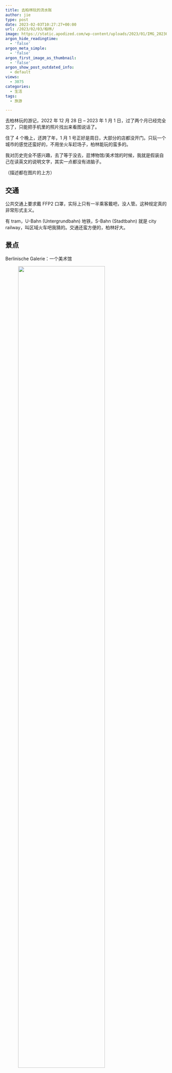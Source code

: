 ```yaml
---
title: 去柏林玩的流水账
author: jie
type: post
date: 2023-02-03T10:27:27+00:00
url: /2023/02/03/柏林/
image: https://static.apodized.com/wp-content/uploads/2023/01/IMG_20230101_173424__01-scaled-e1675419925818.jpg
argon_hide_readingtime:
  - 'false'
argon_meta_simple:
  - 'false'
argon_first_image_as_thumbnail:
  - 'false'
argon_show_post_outdated_info:
  - default
views:
  - 3075
categories:
  - 生活
tags:
  - 旅游

---
```

去柏林玩的游记，2022 年 12 月 28 日 &#8211; 2023 年 1 月 1 日，过了两个月已经完全忘了，只能把手机里的照片找出来看图说话了。

住了 4 个晚上，还跨了年，1 月 1 号正好是周日，大部分的店都没开门。只玩一个城市的感觉还蛮好的，不用坐火车赶场子，柏林能玩的蛮多的。

我对历史完全不感兴趣，去了等于没去，逛博物馆/美术馆的时候，我就是假装自己在读英文的说明文字，其实一点都没有进脑子。

（描述都在图片的上方）

## 交通

公共交通上要求戴 FFP2 口罩，实际上只有一半乘客戴吧，没人管。这种规定真的非常形式主义。

有 tram，U-Bahn (Untergrundbahn) 地铁，S-Bahn (Stadtbahn) 就是 city railway，叫区域火车吧我猜的。交通还蛮方便的，柏林好大。

## 景点

Berlinische Galerie：一个美术馆

<!-- <div class="wp-block-image">
  <figure class="aligncenter size-large is-resized">
  
  <div class='fancybox-wrapper lazyload-container-unload' data-fancybox='post-images' href='https://static.apodized.com/wp-content/uploads/2023/01/IMG_20221229_142240__01-1024x1024.jpg'>
    <img class="lazyload lazyload-style-1" src="data:image/svg+xml;base64,PCEtLUFyZ29uTG9hZGluZy0tPgo8c3ZnIHdpZHRoPSIxIiBoZWlnaHQ9IjEiIHhtbG5zPSJodHRwOi8vd3d3LnczLm9yZy8yMDAwL3N2ZyIgc3Ryb2tlPSIjZmZmZmZmMDAiPjxnPjwvZz4KPC9zdmc+"  loading="lazy" data-original="https://static.apodized.com/wp-content/uploads/2023/01/IMG_20221229_142240__01-1024x1024.jpg" src="data:image/png;base64,iVBORw0KGgoAAAANSUhEUgAAAAEAAAABCAYAAAAfFcSJAAAAAXNSR0IArs4c6QAAAARnQU1BAACxjwv8YQUAAAAJcEhZcwAADsQAAA7EAZUrDhsAAAANSURBVBhXYzh8+PB/AAffA0nNPuCLAAAAAElFTkSuQmCC" alt="" class="wp-image-395" width="393" height="393"  sizes="(max-width: 393px) 100vw, 393px" />
  </div></figure>
</div> -->

<figure class="wp-block-image">
  <img src="https://static.apodized.com/wp-content/uploads/2023/01/IMG_20221229_142240__01-1024x1024.jpg" alt="" style="width: 80%;">
</figure>

Pergamonmuseum：佩加蒙博物馆。博物馆岛上的一个博物馆，建议买博物馆岛的通票，因为博物馆岛上好多博物馆。建议对历史不感兴趣的就不要买票了。下面的图是在复原 Mshatta Facade。&nbsp;

<!-- <div class="wp-block-image">
  <figure class="aligncenter size-large is-resized">
  
  <div class='fancybox-wrapper lazyload-container-unload' data-fancybox='post-images' href='https://static.apodized.com/wp-content/uploads/2023/01/IMG_20221230_143351__01-1-1024x1024.jpg'>
    <img class="lazyload lazyload-style-1" src="data:image/svg+xml;base64,PCEtLUFyZ29uTG9hZGluZy0tPgo8c3ZnIHdpZHRoPSIxIiBoZWlnaHQ9IjEiIHhtbG5zPSJodHRwOi8vd3d3LnczLm9yZy8yMDAwL3N2ZyIgc3Ryb2tlPSIjZmZmZmZmMDAiPjxnPjwvZz4KPC9zdmc+"  loading="lazy" data-original="https://static.apodized.com/wp-content/uploads/2023/01/IMG_20221230_143351__01-1-1024x1024.jpg" src="data:image/png;base64,iVBORw0KGgoAAAANSUhEUgAAAAEAAAABCAYAAAAfFcSJAAAAAXNSR0IArs4c6QAAAARnQU1BAACxjwv8YQUAAAAJcEhZcwAADsQAAA7EAZUrDhsAAAANSURBVBhXYzh8+PB/AAffA0nNPuCLAAAAAElFTkSuQmCC" alt="" class="wp-image-415" width="395" height="395"  sizes="(max-width: 395px) 100vw, 395px" />
  </div></figure>
</div> -->

<figure class="wp-block-image">
  <img src="https://static.apodized.com/wp-content/uploads/2023/01/IMG_20221230_143351__01-1-1024x1024.jpg" alt="" style="width: 80%;">
</figure>

勃兰登堡门：图片是背面，跨年有演唱会，都给围起来了。在酒店房间看了电视直播，都是一些我不知道的歌手。

国会大厦：上面玻璃穹顶部分似乎可以上去参观。

<!-- <figure class="wp-block-gallery has-nested-images columns-default is-cropped"> <figure class="wp-block-image size-large">

<div class='fancybox-wrapper lazyload-container-unload' data-fancybox='post-images' href='https://static.apodized.com/wp-content/uploads/2023/01/IMG_20221230_113608__01-scaled.jpg'>
  <img class="lazyload lazyload-style-1" src="data:image/svg+xml;base64,PCEtLUFyZ29uTG9hZGluZy0tPgo8c3ZnIHdpZHRoPSIxIiBoZWlnaHQ9IjEiIHhtbG5zPSJodHRwOi8vd3d3LnczLm9yZy8yMDAwL3N2ZyIgc3Ryb2tlPSIjZmZmZmZmMDAiPjxnPjwvZz4KPC9zdmc+"  loading="lazy" width="2560" height="2560" data-id="407"  data-original="https://static.apodized.com/wp-content/uploads/2023/01/IMG_20221230_113608__01-scaled.jpg" src="data:image/png;base64,iVBORw0KGgoAAAANSUhEUgAAAAEAAAABCAYAAAAfFcSJAAAAAXNSR0IArs4c6QAAAARnQU1BAACxjwv8YQUAAAAJcEhZcwAADsQAAA7EAZUrDhsAAAANSURBVBhXYzh8+PB/AAffA0nNPuCLAAAAAElFTkSuQmCC" alt="" class="wp-image-407"  sizes="(max-width: 2560px) 100vw, 2560px" />
</div></figure> <figure class="wp-block-image size-large">

<div class='fancybox-wrapper lazyload-container-unload' data-fancybox='post-images' href='https://static.apodized.com/wp-content/uploads/2023/01/IMG_20221230_114336-1024x768.jpg'>
  <img class="lazyload lazyload-style-1" src="data:image/svg+xml;base64,PCEtLUFyZ29uTG9hZGluZy0tPgo8c3ZnIHdpZHRoPSIxIiBoZWlnaHQ9IjEiIHhtbG5zPSJodHRwOi8vd3d3LnczLm9yZy8yMDAwL3N2ZyIgc3Ryb2tlPSIjZmZmZmZmMDAiPjxnPjwvZz4KPC9zdmc+"  loading="lazy" width="1024" height="768" data-id="453"  data-original="https://static.apodized.com/wp-content/uploads/2023/01/IMG_20221230_114336-1024x768.jpg" src="data:image/png;base64,iVBORw0KGgoAAAANSUhEUgAAAAEAAAABCAYAAAAfFcSJAAAAAXNSR0IArs4c6QAAAARnQU1BAACxjwv8YQUAAAAJcEhZcwAADsQAAA7EAZUrDhsAAAANSURBVBhXYzh8+PB/AAffA0nNPuCLAAAAAElFTkSuQmCC" alt="" class="wp-image-453"  sizes="(max-width: 1024px) 100vw, 1024px" />
</div></figure> </figure>  -->
<figure class="wp-block-image">
  <img src="https://static.apodized.com/wp-content/uploads/2023/01/IMG_20221230_113608__01-scaled.jpg" alt="" style="width: 50%;">
</figure>
<figure class="wp-block-image">
  <img src="https://static.apodized.com/wp-content/uploads/2023/01/IMG_20221230_114336-1024x768.jpg" alt="" style="width: 50%;">
</figure>


Memorial to the Murdered Jews of Europe (欧洲被害犹太人纪念碑)：好多水泥都裂了

<!-- <div class="wp-block-image">
  <figure class="aligncenter size-large is-resized">
  
  <div class='fancybox-wrapper lazyload-container-unload' data-fancybox='post-images' href='https://static.apodized.com/wp-content/uploads/2023/01/IMG_20221230_115657__01-1024x1024.jpg'>
    <img class="lazyload lazyload-style-1" src="data:image/svg+xml;base64,PCEtLUFyZ29uTG9hZGluZy0tPgo8c3ZnIHdpZHRoPSIxIiBoZWlnaHQ9IjEiIHhtbG5zPSJodHRwOi8vd3d3LnczLm9yZy8yMDAwL3N2ZyIgc3Ryb2tlPSIjZmZmZmZmMDAiPjxnPjwvZz4KPC9zdmc+"  loading="lazy" data-original="https://static.apodized.com/wp-content/uploads/2023/01/IMG_20221230_115657__01-1024x1024.jpg" src="data:image/png;base64,iVBORw0KGgoAAAANSUhEUgAAAAEAAAABCAYAAAAfFcSJAAAAAXNSR0IArs4c6QAAAARnQU1BAACxjwv8YQUAAAAJcEhZcwAADsQAAA7EAZUrDhsAAAANSURBVBhXYzh8+PB/AAffA0nNPuCLAAAAAElFTkSuQmCC" alt="" class="wp-image-408" width="411" height="411"  sizes="(max-width: 411px) 100vw, 411px" />
  </div></figure>
</div> -->
<figure class="wp-block-image">
  <img src="https://static.apodized.com/wp-content/uploads/2023/01/IMG_20221230_115657__01-1024x1024.jpg" alt="" style="width: 60%;">
</figure>

查理检查站

<!-- <div class="wp-block-image">
  <figure class="aligncenter size-large is-resized">
  
  <div class='fancybox-wrapper lazyload-container-unload' data-fancybox='post-images' href='https://static.apodized.com/wp-content/uploads/2023/01/IMG_20230101_105526__01-1024x1024.jpg'>
    <img class="lazyload lazyload-style-1" src="data:image/svg+xml;base64,PCEtLUFyZ29uTG9hZGluZy0tPgo8c3ZnIHdpZHRoPSIxIiBoZWlnaHQ9IjEiIHhtbG5zPSJodHRwOi8vd3d3LnczLm9yZy8yMDAwL3N2ZyIgc3Ryb2tlPSIjZmZmZmZmMDAiPjxnPjwvZz4KPC9zdmc+"  loading="lazy" data-original="https://static.apodized.com/wp-content/uploads/2023/01/IMG_20230101_105526__01-1024x1024.jpg" src="data:image/png;base64,iVBORw0KGgoAAAANSUhEUgAAAAEAAAABCAYAAAAfFcSJAAAAAXNSR0IArs4c6QAAAARnQU1BAACxjwv8YQUAAAAJcEhZcwAADsQAAA7EAZUrDhsAAAANSURBVBhXYzh8+PB/AAffA0nNPuCLAAAAAElFTkSuQmCC" alt="" class="wp-image-424" width="404" height="404"  sizes="(max-width: 404px) 100vw, 404px" />
  </div></figure>
</div> -->

<figure class="wp-block-image">
  <img src="https://static.apodized.com/wp-content/uploads/2023/01/IMG_20230101_105526__01-1024x1024.jpg" alt="" style="width: 60%;">
</figure>

柏林犹太博物馆

感觉柏林的无障碍设施做得感觉一般，怎么那么多楼梯啊。

<!-- <div class="wp-block-image">
  <figure class="aligncenter size-large is-resized">
  
  <div class='fancybox-wrapper lazyload-container-unload' data-fancybox='post-images' href='https://static.apodized.com/wp-content/uploads/2023/01/IMG_20221229_105956-768x1024.jpg'>
    <img class="lazyload lazyload-style-1" src="data:image/svg+xml;base64,PCEtLUFyZ29uTG9hZGluZy0tPgo8c3ZnIHdpZHRoPSIxIiBoZWlnaHQ9IjEiIHhtbG5zPSJodHRwOi8vd3d3LnczLm9yZy8yMDAwL3N2ZyIgc3Ryb2tlPSIjZmZmZmZmMDAiPjxnPjwvZz4KPC9zdmc+"  loading="lazy" data-original="https://static.apodized.com/wp-content/uploads/2023/01/IMG_20221229_105956-768x1024.jpg" src="data:image/png;base64,iVBORw0KGgoAAAANSUhEUgAAAAEAAAABCAYAAAAfFcSJAAAAAXNSR0IArs4c6QAAAARnQU1BAACxjwv8YQUAAAAJcEhZcwAADsQAAA7EAZUrDhsAAAANSURBVBhXYzh8+PB/AAffA0nNPuCLAAAAAElFTkSuQmCC" alt="" class="wp-image-462" width="303" height="404"  sizes="(max-width: 303px) 100vw, 303px" />
  </div></figure>
</div> -->

<figure class="wp-block-image">
  <img src="https://static.apodized.com/wp-content/uploads/2023/01/IMG_20221229_105956-768x1024.jpg" alt="" style="width: 60%;">
</figure>

以上所有景点，我想说，我真的看不懂，文盲是这样的。

## 吃的

好多韩国菜和越南菜，没有免费的水龙头水给你喝，得花 3 欧买那种 300 ml 的可乐，感觉很亏。菜量感觉都蛮大的

左边：焗饭，我的评价是一般

右边：第一个晚上吃的越南米粉，好大的盆

<!-- <figure class="wp-block-gallery has-nested-images columns-default is-cropped"> <figure class="wp-block-image size-large"> -->

<!-- <div class='fancybox-wrapper lazyload-container-unload' data-fancybox='post-images' href='https://static.apodized.com/wp-content/uploads/2023/01/IMG_20221229_125923__01-scaled.jpg'>
  <img class="lazyload lazyload-style-1" src="data:image/svg+xml;base64,PCEtLUFyZ29uTG9hZGluZy0tPgo8c3ZnIHdpZHRoPSIxIiBoZWlnaHQ9IjEiIHhtbG5zPSJodHRwOi8vd3d3LnczLm9yZy8yMDAwL3N2ZyIgc3Ryb2tlPSIjZmZmZmZmMDAiPjxnPjwvZz4KPC9zdmc+"  loading="lazy" width="2560" height="2560" data-id="396"  data-original="https://static.apodized.com/wp-content/uploads/2023/01/IMG_20221229_125923__01-scaled.jpg" src="data:image/png;base64,iVBORw0KGgoAAAANSUhEUgAAAAEAAAABCAYAAAAfFcSJAAAAAXNSR0IArs4c6QAAAARnQU1BAACxjwv8YQUAAAAJcEhZcwAADsQAAA7EAZUrDhsAAAANSURBVBhXYzh8+PB/AAffA0nNPuCLAAAAAElFTkSuQmCC" alt="" class="wp-image-396"  sizes="(max-width: 2560px) 100vw, 2560px" />
</div></figure> <figure class="wp-block-image size-large">

<div class='fancybox-wrapper lazyload-container-unload' data-fancybox='post-images' href='https://static.apodized.com/wp-content/uploads/2023/01/IMG_20221228_210716__01.jpg'>
  <img class="lazyload lazyload-style-1" src="data:image/svg+xml;base64,PCEtLUFyZ29uTG9hZGluZy0tPgo8c3ZnIHdpZHRoPSIxIiBoZWlnaHQ9IjEiIHhtbG5zPSJodHRwOi8vd3d3LnczLm9yZy8yMDAwL3N2ZyIgc3Ryb2tlPSIjZmZmZmZmMDAiPjxnPjwvZz4KPC9zdmc+"  loading="lazy" width="2343" height="2343" data-id="391"  data-original="https://static.apodized.com/wp-content/uploads/2023/01/IMG_20221228_210716__01.jpg" src="data:image/png;base64,iVBORw0KGgoAAAANSUhEUgAAAAEAAAABCAYAAAAfFcSJAAAAAXNSR0IArs4c6QAAAARnQU1BAACxjwv8YQUAAAAJcEhZcwAADsQAAA7EAZUrDhsAAAANSURBVBhXYzh8+PB/AAffA0nNPuCLAAAAAElFTkSuQmCC" alt="" class="wp-image-391"  sizes="(max-width: 2343px) 100vw, 2343px" />
</div></figure> </figure>  -->

<figure class="wp-block-image">
  <img src="https://static.apodized.com/wp-content/uploads/2023/01/IMG_20221229_125923__01-scaled.jpg" alt="" style="width: 60%;">
</figure>
<figure class="wp-block-image">
  <img src="https://static.apodized.com/wp-content/uploads/2023/01/IMG_20221228_210716__01.jpg" alt="" style="width: 60%;">
</figure>

经典街头小吃，currywurst，跟淀粉肠差不多好吃的水平


<!-- <div class="wp-block-image">
  <figure class="aligncenter size-large is-resized">
  
  <div class='fancybox-wrapper lazyload-container-unload' data-fancybox='post-images' href='https://static.apodized.com/wp-content/uploads/2023/01/IMG_20221230_173656__01-1024x1024.jpg'>
    <img class="lazyload lazyload-style-1" src="data:image/svg+xml;base64,PCEtLUFyZ29uTG9hZGluZy0tPgo8c3ZnIHdpZHRoPSIxIiBoZWlnaHQ9IjEiIHhtbG5zPSJodHRwOi8vd3d3LnczLm9yZy8yMDAwL3N2ZyIgc3Ryb2tlPSIjZmZmZmZmMDAiPjxnPjwvZz4KPC9zdmc+"  loading="lazy" data-original="https://static.apodized.com/wp-content/uploads/2023/01/IMG_20221230_173656__01-1024x1024.jpg" src="data:image/png;base64,iVBORw0KGgoAAAANSUhEUgAAAAEAAAABCAYAAAAfFcSJAAAAAXNSR0IArs4c6QAAAARnQU1BAACxjwv8YQUAAAAJcEhZcwAADsQAAA7EAZUrDhsAAAANSURBVBhXYzh8+PB/AAffA0nNPuCLAAAAAElFTkSuQmCC" alt="" class="wp-image-425" width="409" height="409"  sizes="(max-width: 409px) 100vw, 409px" />
  </div></figure>
</div> --> 

<figure class="wp-block-image">
  <img src="https://static.apodized.com/wp-content/uploads/2023/01/IMG_20221230_173656__01-1024x1024.jpg" alt="" style="width: 60%;">
</figure>

左边：韩国菜，中国人开的，感觉真不错，量好多，有东百菜的感觉，泡菜土豆好吃

右边：另外一家韩国菜，没有第一家好吃
<!-- 
<figure class="wp-block-gallery has-nested-images columns-default is-cropped"> <figure class="wp-block-image size-large">

<div class='fancybox-wrapper lazyload-container-unload' data-fancybox='post-images' href='https://static.apodized.com/wp-content/uploads/2023/01/IMG_20221231_135246__01-1-scaled.jpg'>
  <img class="lazyload lazyload-style-1" src="data:image/svg+xml;base64,PCEtLUFyZ29uTG9hZGluZy0tPgo8c3ZnIHdpZHRoPSIxIiBoZWlnaHQ9IjEiIHhtbG5zPSJodHRwOi8vd3d3LnczLm9yZy8yMDAwL3N2ZyIgc3Ryb2tlPSIjZmZmZmZmMDAiPjxnPjwvZz4KPC9zdmc+"  loading="lazy" width="2560" height="1919" data-id="441"  data-original="https://static.apodized.com/wp-content/uploads/2023/01/IMG_20221231_135246__01-1-scaled.jpg" src="data:image/png;base64,iVBORw0KGgoAAAANSUhEUgAAAAEAAAABCAYAAAAfFcSJAAAAAXNSR0IArs4c6QAAAARnQU1BAACxjwv8YQUAAAAJcEhZcwAADsQAAA7EAZUrDhsAAAANSURBVBhXYzh8+PB/AAffA0nNPuCLAAAAAElFTkSuQmCC" alt="" class="wp-image-441"  sizes="(max-width: 2560px) 100vw, 2560px" />
</div></figure> <figure class="wp-block-image size-large">

<div class='fancybox-wrapper lazyload-container-unload' data-fancybox='post-images' href='https://static.apodized.com/wp-content/uploads/2023/01/IMG_20230101_131957__01-scaled.jpg'>
  <img class="lazyload lazyload-style-1" src="data:image/svg+xml;base64,PCEtLUFyZ29uTG9hZGluZy0tPgo8c3ZnIHdpZHRoPSIxIiBoZWlnaHQ9IjEiIHhtbG5zPSJodHRwOi8vd3d3LnczLm9yZy8yMDAwL3N2ZyIgc3Ryb2tlPSIjZmZmZmZmMDAiPjxnPjwvZz4KPC9zdmc+"  loading="lazy" width="2560" height="2560" data-id="430"  data-original="https://static.apodized.com/wp-content/uploads/2023/01/IMG_20230101_131957__01-scaled.jpg" src="data:image/png;base64,iVBORw0KGgoAAAANSUhEUgAAAAEAAAABCAYAAAAfFcSJAAAAAXNSR0IArs4c6QAAAARnQU1BAACxjwv8YQUAAAAJcEhZcwAADsQAAA7EAZUrDhsAAAANSURBVBhXYzh8+PB/AAffA0nNPuCLAAAAAElFTkSuQmCC" alt="" class="wp-image-430"  sizes="(max-width: 2560px) 100vw, 2560px" />
</div></figure> </figure>  -->

<figure class="wp-block-image">
  <img src="https://static.apodized.com/wp-content/uploads/2023/01/IMG_20221231_135246__01-1-scaled.jpg" alt="" style="width: 60%;">
</figure>
<figure class="wp-block-image">
  <img src="https://static.apodized.com/wp-content/uploads/2023/01/IMG_20230101_131957__01-scaled.jpg" alt="" style="width: 60%;">
</figure>

经典德国菜，不是 tourist trap，味道还行，量好多，我比较喜欢上面的韩国菜。肘子里面的肉好干 。

<!-- <div class="wp-block-image">
  <figure class="aligncenter size-large is-resized">
  
  <div class='fancybox-wrapper lazyload-container-unload' data-fancybox='post-images' href='https://static.apodized.com/wp-content/uploads/2023/01/IMG_20221230_183007-768x1024.jpg'>
    <img class="lazyload lazyload-style-1" src="data:image/svg+xml;base64,PCEtLUFyZ29uTG9hZGluZy0tPgo8c3ZnIHdpZHRoPSIxIiBoZWlnaHQ9IjEiIHhtbG5zPSJodHRwOi8vd3d3LnczLm9yZy8yMDAwL3N2ZyIgc3Ryb2tlPSIjZmZmZmZmMDAiPjxnPjwvZz4KPC9zdmc+"  loading="lazy" data-original="https://static.apodized.com/wp-content/uploads/2023/01/IMG_20221230_183007-768x1024.jpg" src="data:image/png;base64,iVBORw0KGgoAAAANSUhEUgAAAAEAAAABCAYAAAAfFcSJAAAAAXNSR0IArs4c6QAAAARnQU1BAACxjwv8YQUAAAAJcEhZcwAADsQAAA7EAZUrDhsAAAANSURBVBhXYzh8+PB/AAffA0nNPuCLAAAAAElFTkSuQmCC" alt="" class="wp-image-454" width="361" height="482"  sizes="(max-width: 361px) 100vw, 361px" />
  </div></figure>
</div> -->

<figure class="wp-block-image">
  <img src="https://static.apodized.com/wp-content/uploads/2023/01/IMG_20221230_183007-768x1024.jpg" alt="" style="width: 60%;">
</figure>

Ming Dynastie，经典小红书推荐餐厅，图片是麻辣香锅，色还行、香没有、味道还行。吃川菜，水要收费，真的很难受。

<!-- <div class="wp-block-image">
  <figure class="aligncenter size-large is-resized">
  
  <div class='fancybox-wrapper lazyload-container-unload' data-fancybox='post-images' href='https://static.apodized.com/wp-content/uploads/2023/01/IMG_20221229_174517__01-edited.jpg'>
    <img class="lazyload lazyload-style-1" src="data:image/svg+xml;base64,PCEtLUFyZ29uTG9hZGluZy0tPgo8c3ZnIHdpZHRoPSIxIiBoZWlnaHQ9IjEiIHhtbG5zPSJodHRwOi8vd3d3LnczLm9yZy8yMDAwL3N2ZyIgc3Ryb2tlPSIjZmZmZmZmMDAiPjxnPjwvZz4KPC9zdmc+"  loading="lazy" data-original="https://static.apodized.com/wp-content/uploads/2023/01/IMG_20221229_174517__01-edited.jpg" src="data:image/png;base64,iVBORw0KGgoAAAANSUhEUgAAAAEAAAABCAYAAAAfFcSJAAAAAXNSR0IArs4c6QAAAARnQU1BAACxjwv8YQUAAAAJcEhZcwAADsQAAA7EAZUrDhsAAAANSURBVBhXYzh8+PB/AAffA0nNPuCLAAAAAElFTkSuQmCC" alt="" class="wp-image-508" width="365" height="365"  sizes="(max-width: 365px) 100vw, 365px" />
  </div></figure>
</div> -->

<figure class="wp-block-image">
  <img src="https://static.apodized.com/wp-content/uploads/2023/01/IMG_20221229_174517__01-edited.jpg" alt="" style="width: 60%;">
</figure>

经典只收现金的圣诞集市

<!-- <figure class="wp-block-gallery has-nested-images columns-default is-cropped"> <figure class="wp-block-image size-large">

<div class='fancybox-wrapper lazyload-container-unload' data-fancybox='post-images' href='https://static.apodized.com/wp-content/uploads/2023/02/IMG_20221230_132410__01-edited-scaled.jpg'>
  <img class="lazyload lazyload-style-1" src="data:image/svg+xml;base64,PCEtLUFyZ29uTG9hZGluZy0tPgo8c3ZnIHdpZHRoPSIxIiBoZWlnaHQ9IjEiIHhtbG5zPSJodHRwOi8vd3d3LnczLm9yZy8yMDAwL3N2ZyIgc3Ryb2tlPSIjZmZmZmZmMDAiPjxnPjwvZz4KPC9zdmc+"  loading="lazy" width="2560" height="1921" data-id="515"  data-original="https://static.apodized.com/wp-content/uploads/2023/02/IMG_20221230_132410__01-edited-scaled.jpg" src="data:image/png;base64,iVBORw0KGgoAAAANSUhEUgAAAAEAAAABCAYAAAAfFcSJAAAAAXNSR0IArs4c6QAAAARnQU1BAACxjwv8YQUAAAAJcEhZcwAADsQAAA7EAZUrDhsAAAANSURBVBhXYzh8+PB/AAffA0nNPuCLAAAAAElFTkSuQmCC" alt="" class="wp-image-515"  sizes="(max-width: 2560px) 100vw, 2560px" />
</div></figure> <figure class="wp-block-image size-large">

<div class='fancybox-wrapper lazyload-container-unload' data-fancybox='post-images' href='https://static.apodized.com/wp-content/uploads/2023/02/IMG_20230101_163614-edited-scaled.jpg'>
  <img class="lazyload lazyload-style-1" src="data:image/svg+xml;base64,PCEtLUFyZ29uTG9hZGluZy0tPgo8c3ZnIHdpZHRoPSIxIiBoZWlnaHQ9IjEiIHhtbG5zPSJodHRwOi8vd3d3LnczLm9yZy8yMDAwL3N2ZyIgc3Ryb2tlPSIjZmZmZmZmMDAiPjxnPjwvZz4KPC9zdmc+"  loading="lazy" width="2560" height="2560" data-id="516"  data-original="https://static.apodized.com/wp-content/uploads/2023/02/IMG_20230101_163614-edited-scaled.jpg" src="data:image/png;base64,iVBORw0KGgoAAAANSUhEUgAAAAEAAAABCAYAAAAfFcSJAAAAAXNSR0IArs4c6QAAAARnQU1BAACxjwv8YQUAAAAJcEhZcwAADsQAAA7EAZUrDhsAAAANSURBVBhXYzh8+PB/AAffA0nNPuCLAAAAAElFTkSuQmCC" alt="" class="wp-image-516"  sizes="(max-width: 2560px) 100vw, 2560px" />
</div></figure> </figure>  -->

<figure class="wp-block-image">
  <img src="https://static.apodized.com/wp-content/uploads/2023/02/IMG_20221230_132410__01-edited-scaled.jpg" alt="" style="width: 60%;">
</figure>
<figure class="wp-block-image">
  <img src="https://static.apodized.com/wp-content/uploads/2023/02/IMG_20230101_163614-edited-scaled.jpg" alt="" style="width: 60%;">
</figure>

## 逛街

我感觉柏林的物质精神生活都是蛮丰富的。

KaDeWe：一个购物中心，乡下人进城了

<!-- <figure class="wp-block-gallery has-nested-images columns-default is-cropped"> <figure class="wp-block-image size-large">

<div class='fancybox-wrapper lazyload-container-unload' data-fancybox='post-images' href='https://static.apodized.com/wp-content/uploads/2023/01/IMG_20221231_110054-scaled.jpg'>
  <img class="lazyload lazyload-style-1" src="data:image/svg+xml;base64,PCEtLUFyZ29uTG9hZGluZy0tPgo8c3ZnIHdpZHRoPSIxIiBoZWlnaHQ9IjEiIHhtbG5zPSJodHRwOi8vd3d3LnczLm9yZy8yMDAwL3N2ZyIgc3Ryb2tlPSIjZmZmZmZmMDAiPjxnPjwvZz4KPC9zdmc+"  loading="lazy" width="1920" height="2560" data-id="457"  data-original="https://static.apodized.com/wp-content/uploads/2023/01/IMG_20221231_110054-scaled.jpg" src="data:image/png;base64,iVBORw0KGgoAAAANSUhEUgAAAAEAAAABCAYAAAAfFcSJAAAAAXNSR0IArs4c6QAAAARnQU1BAACxjwv8YQUAAAAJcEhZcwAADsQAAA7EAZUrDhsAAAANSURBVBhXYzh8+PB/AAffA0nNPuCLAAAAAElFTkSuQmCC" alt="" class="wp-image-457"  sizes="(max-width: 1920px) 100vw, 1920px" />
</div></figure> <figure class="wp-block-image size-large">

<div class='fancybox-wrapper lazyload-container-unload' data-fancybox='post-images' href='https://static.apodized.com/wp-content/uploads/2023/01/IMG_20221231_123211-scaled.jpg'>
  <img class="lazyload lazyload-style-1" src="data:image/svg+xml;base64,PCEtLUFyZ29uTG9hZGluZy0tPgo8c3ZnIHdpZHRoPSIxIiBoZWlnaHQ9IjEiIHhtbG5zPSJodHRwOi8vd3d3LnczLm9yZy8yMDAwL3N2ZyIgc3Ryb2tlPSIjZmZmZmZmMDAiPjxnPjwvZz4KPC9zdmc+"  loading="lazy" width="1920" height="2560" data-id="463"  data-original="https://static.apodized.com/wp-content/uploads/2023/01/IMG_20221231_123211-scaled.jpg" src="data:image/png;base64,iVBORw0KGgoAAAANSUhEUgAAAAEAAAABCAYAAAAfFcSJAAAAAXNSR0IArs4c6QAAAARnQU1BAACxjwv8YQUAAAAJcEhZcwAADsQAAA7EAZUrDhsAAAANSURBVBhXYzh8+PB/AAffA0nNPuCLAAAAAElFTkSuQmCC" alt="" class="wp-image-463"  sizes="(max-width: 1920px) 100vw, 1920px" />
</div></figure> </figure>  -->

<figure class="wp-block-image">
  <img src="https://static.apodized.com/wp-content/uploads/2023/01/IMG_20221231_110054-scaled.jpg" alt="" style="width: 60%;">
</figure>
<figure class="wp-block-image">
  <img src="https://static.apodized.com/wp-content/uploads/2023/01/IMG_20221231_123211-scaled.jpg" alt="" style="width: 60%;">
</figure>

Dussmann das KulturKaufhaus：市中心好大的一个书店，怎么这种日本漫画都有德文翻译啊

<!-- <figure class="wp-block-gallery has-nested-images columns-default is-cropped"> <figure class="wp-block-image size-large">

<div class='fancybox-wrapper lazyload-container-unload' data-fancybox='post-images' href='https://static.apodized.com/wp-content/uploads/2023/01/IMG_20221230_123554-scaled.jpg'>
  <img class="lazyload lazyload-style-1" src="data:image/svg+xml;base64,PCEtLUFyZ29uTG9hZGluZy0tPgo8c3ZnIHdpZHRoPSIxIiBoZWlnaHQ9IjEiIHhtbG5zPSJodHRwOi8vd3d3LnczLm9yZy8yMDAwL3N2ZyIgc3Ryb2tlPSIjZmZmZmZmMDAiPjxnPjwvZz4KPC9zdmc+"  loading="lazy" width="1920" height="2560" data-id="451"  data-original="https://static.apodized.com/wp-content/uploads/2023/01/IMG_20221230_123554-scaled.jpg" src="data:image/png;base64,iVBORw0KGgoAAAANSUhEUgAAAAEAAAABCAYAAAAfFcSJAAAAAXNSR0IArs4c6QAAAARnQU1BAACxjwv8YQUAAAAJcEhZcwAADsQAAA7EAZUrDhsAAAANSURBVBhXYzh8+PB/AAffA0nNPuCLAAAAAElFTkSuQmCC" alt="" class="wp-image-451"  sizes="(max-width: 1920px) 100vw, 1920px" />
</div></figure> <figure class="wp-block-image size-large">

<div class='fancybox-wrapper lazyload-container-unload' data-fancybox='post-images' href='https://static.apodized.com/wp-content/uploads/2023/01/IMG_20221230_124915__01-1-scaled.jpg'>
  <img class="lazyload lazyload-style-1" src="data:image/svg+xml;base64,PCEtLUFyZ29uTG9hZGluZy0tPgo8c3ZnIHdpZHRoPSIxIiBoZWlnaHQ9IjEiIHhtbG5zPSJodHRwOi8vd3d3LnczLm9yZy8yMDAwL3N2ZyIgc3Ryb2tlPSIjZmZmZmZmMDAiPjxnPjwvZz4KPC9zdmc+"  loading="lazy" width="2560" height="2560" data-id="416"  data-original="https://static.apodized.com/wp-content/uploads/2023/01/IMG_20221230_124915__01-1-scaled.jpg" src="data:image/png;base64,iVBORw0KGgoAAAANSUhEUgAAAAEAAAABCAYAAAAfFcSJAAAAAXNSR0IArs4c6QAAAARnQU1BAACxjwv8YQUAAAAJcEhZcwAADsQAAA7EAZUrDhsAAAANSURBVBhXYzh8+PB/AAffA0nNPuCLAAAAAElFTkSuQmCC" alt="" class="wp-image-416"  sizes="(max-width: 2560px) 100vw, 2560px" />
</div></figure> </figure>  -->

<figure class="wp-block-image">
  <img src="https://static.apodized.com/wp-content/uploads/2023/01/IMG_20221230_123554-scaled.jpg" alt="" style="width: 60%;">
</figure>
<figure class="wp-block-image">
  <img src="https://static.apodized.com/wp-content/uploads/2023/01/IMG_20221230_124915__01-1-scaled.jpg" alt="" style="width: 60%;">
</figure>

## 跨年

说是今年没有官方放的烟火 💥，都是市民自己买的放 🤔，太混乱了 😱。人最多的地方，烟火就在你旁边几米的地方放 🔥。烟火就平平无奇超市里的那种 🤨。跨年那天柏林的推特热门 #police 🚔，就是警察的官方账号发布他们收到的报警 😒，类似于烟火掉到家里阳台上 💔，警察收到 fire cracker 的攻击 💥。

<s>怎么写起来那么累啊，想用 chatgpt 帮我润色一下，结果还是狗屁不通的话，还是得加 emoji</s>

超市里卖的烟火，我们 12 月 31 号想再去买就都卖光了。
<!-- 
<figure class="wp-block-gallery has-nested-images columns-default is-cropped"> <figure class="wp-block-image size-large">

<div class='fancybox-wrapper lazyload-container-unload' data-fancybox='post-images' href='https://static.apodized.com/wp-content/uploads/2023/01/IMG_20221229_095306__01-scaled.jpg'>
  <img class="lazyload lazyload-style-1" src="data:image/svg+xml;base64,PCEtLUFyZ29uTG9hZGluZy0tPgo8c3ZnIHdpZHRoPSIxIiBoZWlnaHQ9IjEiIHhtbG5zPSJodHRwOi8vd3d3LnczLm9yZy8yMDAwL3N2ZyIgc3Ryb2tlPSIjZmZmZmZmMDAiPjxnPjwvZz4KPC9zdmc+"  loading="lazy" width="2560" height="2560" data-id="392"  data-original="https://static.apodized.com/wp-content/uploads/2023/01/IMG_20221229_095306__01-scaled.jpg" src="data:image/png;base64,iVBORw0KGgoAAAANSUhEUgAAAAEAAAABCAYAAAAfFcSJAAAAAXNSR0IArs4c6QAAAARnQU1BAACxjwv8YQUAAAAJcEhZcwAADsQAAA7EAZUrDhsAAAANSURBVBhXYzh8+PB/AAffA0nNPuCLAAAAAElFTkSuQmCC" alt="" class="wp-image-392"  sizes="(max-width: 2560px) 100vw, 2560px" />
</div></figure> <figure class="wp-block-image size-large">

<div class='fancybox-wrapper lazyload-container-unload' data-fancybox='post-images' href='https://static.apodized.com/wp-content/uploads/2023/01/IMG_20221231_234821__01-scaled.jpg'>
  <img class="lazyload lazyload-style-1" src="data:image/svg+xml;base64,PCEtLUFyZ29uTG9hZGluZy0tPgo8c3ZnIHdpZHRoPSIxIiBoZWlnaHQ9IjEiIHhtbG5zPSJodHRwOi8vd3d3LnczLm9yZy8yMDAwL3N2ZyIgc3Ryb2tlPSIjZmZmZmZmMDAiPjxnPjwvZz4KPC9zdmc+"  loading="lazy" width="2560" height="2560" data-id="426"  data-original="https://static.apodized.com/wp-content/uploads/2023/01/IMG_20221231_234821__01-scaled.jpg" src="data:image/png;base64,iVBORw0KGgoAAAANSUhEUgAAAAEAAAABCAYAAAAfFcSJAAAAAXNSR0IArs4c6QAAAARnQU1BAACxjwv8YQUAAAAJcEhZcwAADsQAAA7EAZUrDhsAAAANSURBVBhXYzh8+PB/AAffA0nNPuCLAAAAAElFTkSuQmCC" alt="" class="wp-image-426"  sizes="(max-width: 2560px) 100vw, 2560px" />
</div></figure> <figure class="wp-block-image size-large">

<div class='fancybox-wrapper lazyload-container-unload' data-fancybox='post-images' href='https://static.apodized.com/wp-content/uploads/2023/01/IMG_20230101_002330__01-1-scaled.jpg'>
  <img class="lazyload lazyload-style-1" src="data:image/svg+xml;base64,PCEtLUFyZ29uTG9hZGluZy0tPgo8c3ZnIHdpZHRoPSIxIiBoZWlnaHQ9IjEiIHhtbG5zPSJodHRwOi8vd3d3LnczLm9yZy8yMDAwL3N2ZyIgc3Ryb2tlPSIjZmZmZmZmMDAiPjxnPjwvZz4KPC9zdmc+"  loading="lazy" width="2560" height="2560" data-id="432"  data-original="https://static.apodized.com/wp-content/uploads/2023/01/IMG_20230101_002330__01-1-scaled.jpg" src="data:image/png;base64,iVBORw0KGgoAAAANSUhEUgAAAAEAAAABCAYAAAAfFcSJAAAAAXNSR0IArs4c6QAAAARnQU1BAACxjwv8YQUAAAAJcEhZcwAADsQAAA7EAZUrDhsAAAANSURBVBhXYzh8+PB/AAffA0nNPuCLAAAAAElFTkSuQmCC" alt="" class="wp-image-432"  sizes="(max-width: 2560px) 100vw, 2560px" />
</div></figure> </figure>  -->

<figure class="wp-block-image">
  <img src="https://static.apodized.com/wp-content/uploads/2023/01/IMG_20221229_095306__01-scaled.jpg" alt="" style="width: 60%;">
</figure>
<figure class="wp-block-image">
  <img src="https://static.apodized.com/wp-content/uploads/2023/01/IMG_20221231_234821__01-scaled.jpg" alt="" style="width: 60%;">
</figure>
<figure class="wp-block-image">
  <img src="https://static.apodized.com/wp-content/uploads/2023/01/IMG_20230101_002330__01-1-scaled.jpg" alt="" style="width: 60%;">
</figure>

## 其他

Warschauer Straße 附近，很久没见到这么脏乱差的地方了
<!-- 
<figure class="wp-block-gallery has-nested-images columns-default is-cropped"> <figure class="wp-block-image size-large">

<div class='fancybox-wrapper lazyload-container-unload' data-fancybox='post-images' href='https://static.apodized.com/wp-content/uploads/2023/01/IMG_20221229_193127__01-1-scaled.jpg'>
  <img class="lazyload lazyload-style-1" src="data:image/svg+xml;base64,PCEtLUFyZ29uTG9hZGluZy0tPgo8c3ZnIHdpZHRoPSIxIiBoZWlnaHQ9IjEiIHhtbG5zPSJodHRwOi8vd3d3LnczLm9yZy8yMDAwL3N2ZyIgc3Ryb2tlPSIjZmZmZmZmMDAiPjxnPjwvZz4KPC9zdmc+"  loading="lazy" width="2560" height="2560" data-id="412"  data-original="https://static.apodized.com/wp-content/uploads/2023/01/IMG_20221229_193127__01-1-scaled.jpg" src="data:image/png;base64,iVBORw0KGgoAAAANSUhEUgAAAAEAAAABCAYAAAAfFcSJAAAAAXNSR0IArs4c6QAAAARnQU1BAACxjwv8YQUAAAAJcEhZcwAADsQAAA7EAZUrDhsAAAANSURBVBhXYzh8+PB/AAffA0nNPuCLAAAAAElFTkSuQmCC" alt="" class="wp-image-412"  sizes="(max-width: 2560px) 100vw, 2560px" />
</div></figure> <figure class="wp-block-image size-large">

<div class='fancybox-wrapper lazyload-container-unload' data-fancybox='post-images' href='https://static.apodized.com/wp-content/uploads/2023/01/IMG_20221229_192939__01-1-scaled.jpg'>
  <img class="lazyload lazyload-style-1" src="data:image/svg+xml;base64,PCEtLUFyZ29uTG9hZGluZy0tPgo8c3ZnIHdpZHRoPSIxIiBoZWlnaHQ9IjEiIHhtbG5zPSJodHRwOi8vd3d3LnczLm9yZy8yMDAwL3N2ZyIgc3Ryb2tlPSIjZmZmZmZmMDAiPjxnPjwvZz4KPC9zdmc+"  loading="lazy" width="2560" height="2560" data-id="411"  data-original="https://static.apodized.com/wp-content/uploads/2023/01/IMG_20221229_192939__01-1-scaled.jpg" src="data:image/png;base64,iVBORw0KGgoAAAANSUhEUgAAAAEAAAABCAYAAAAfFcSJAAAAAXNSR0IArs4c6QAAAARnQU1BAACxjwv8YQUAAAAJcEhZcwAADsQAAA7EAZUrDhsAAAANSURBVBhXYzh8+PB/AAffA0nNPuCLAAAAAElFTkSuQmCC" alt="" class="wp-image-411"  sizes="(max-width: 2560px) 100vw, 2560px" />
</div></figure> </figure>  -->

<figure class="wp-block-image">
  <img src="https://static.apodized.com/wp-content/uploads/2023/01/IMG_20221229_193127__01-1-scaled.jpg" alt="" style="width: 60%;">
</figure>
<figure class="wp-block-image">
  <img src="https://static.apodized.com/wp-content/uploads/2023/01/IMG_20221229_192939__01-1-scaled.jpg" alt="" style="width: 60%;">
</figure>

城市里有个动物园，蛮老的了，但是有大熊猫，没去。去了旁边的水族馆，也很旧，但也还蛮好玩的。

<!-- <div class="wp-block-image">
  <figure class="aligncenter size-large is-resized">
  
  <div class='fancybox-wrapper lazyload-container-unload' data-fancybox='post-images' href='https://static.apodized.com/wp-content/uploads/2023/01/IMG_20230101_153234__01-1024x1024.jpg'>
    <img class="lazyload lazyload-style-1" src="data:image/svg+xml;base64,PCEtLUFyZ29uTG9hZGluZy0tPgo8c3ZnIHdpZHRoPSIxIiBoZWlnaHQ9IjEiIHhtbG5zPSJodHRwOi8vd3d3LnczLm9yZy8yMDAwL3N2ZyIgc3Ryb2tlPSIjZmZmZmZmMDAiPjxnPjwvZz4KPC9zdmc+"  loading="lazy" data-original="https://static.apodized.com/wp-content/uploads/2023/01/IMG_20230101_153234__01-1024x1024.jpg" src="data:image/png;base64,iVBORw0KGgoAAAANSUhEUgAAAAEAAAABCAYAAAAfFcSJAAAAAXNSR0IArs4c6QAAAARnQU1BAACxjwv8YQUAAAAJcEhZcwAADsQAAA7EAZUrDhsAAAANSURBVBhXYzh8+PB/AAffA0nNPuCLAAAAAElFTkSuQmCC" alt="" class="wp-image-431" width="338" height="338"  sizes="(max-width: 338px) 100vw, 338px" />
  </div></figure>
</div> -->

<figure class="wp-block-image">
  <img src="https://static.apodized.com/wp-content/uploads/2023/01/IMG_20230101_153234__01-1024x1024.jpg" alt="" style="width: 60%;">
</figure>

地铁站里怎么能那么破啊

<!-- <figure class="wp-block-gallery has-nested-images columns-default is-cropped"> <figure class="wp-block-image size-large">

<div class='fancybox-wrapper lazyload-container-unload' data-fancybox='post-images' href='https://static.apodized.com/wp-content/uploads/2023/01/IMG_20221229_163746-scaled.jpg'>
  <img class="lazyload lazyload-style-1" src="data:image/svg+xml;base64,PCEtLUFyZ29uTG9hZGluZy0tPgo8c3ZnIHdpZHRoPSIxIiBoZWlnaHQ9IjEiIHhtbG5zPSJodHRwOi8vd3d3LnczLm9yZy8yMDAwL3N2ZyIgc3Ryb2tlPSIjZmZmZmZmMDAiPjxnPjwvZz4KPC9zdmc+"  loading="lazy" width="1920" height="2560" data-id="461"  data-original="https://static.apodized.com/wp-content/uploads/2023/01/IMG_20221229_163746-scaled.jpg" src="data:image/png;base64,iVBORw0KGgoAAAANSUhEUgAAAAEAAAABCAYAAAAfFcSJAAAAAXNSR0IArs4c6QAAAARnQU1BAACxjwv8YQUAAAAJcEhZcwAADsQAAA7EAZUrDhsAAAANSURBVBhXYzh8+PB/AAffA0nNPuCLAAAAAElFTkSuQmCC" alt="" class="wp-image-461"  sizes="(max-width: 1920px) 100vw, 1920px" />
</div></figure> <figure class="wp-block-image size-large">

<div class='fancybox-wrapper lazyload-container-unload' data-fancybox='post-images' href='https://static.apodized.com/wp-content/uploads/2023/01/IMG_20221230_153904-1-scaled.jpg'>
  <img class="lazyload lazyload-style-1" src="data:image/svg+xml;base64,PCEtLUFyZ29uTG9hZGluZy0tPgo8c3ZnIHdpZHRoPSIxIiBoZWlnaHQ9IjEiIHhtbG5zPSJodHRwOi8vd3d3LnczLm9yZy8yMDAwL3N2ZyIgc3Ryb2tlPSIjZmZmZmZmMDAiPjxnPjwvZz4KPC9zdmc+"  loading="lazy" width="1920" height="2560" data-id="467"  data-original="https://static.apodized.com/wp-content/uploads/2023/01/IMG_20221230_153904-1-scaled.jpg" src="data:image/png;base64,iVBORw0KGgoAAAANSUhEUgAAAAEAAAABCAYAAAAfFcSJAAAAAXNSR0IArs4c6QAAAARnQU1BAACxjwv8YQUAAAAJcEhZcwAADsQAAA7EAZUrDhsAAAANSURBVBhXYzh8+PB/AAffA0nNPuCLAAAAAElFTkSuQmCC" alt="" class="wp-image-467"  sizes="(max-width: 1920px) 100vw, 1920px" />
</div></figure> </figure>  -->

<figure class="wp-block-image">
  <img src="https://static.apodized.com/wp-content/uploads/2023/01/IMG_20221229_163746-scaled.jpg" alt="" style="width: 60%;">
</figure>
<figure class="wp-block-image">
  <img src="https://static.apodized.com/wp-content/uploads/2023/01/IMG_20221230_153904-1-scaled.jpg" alt="" style="width: 60%;">
</figure>

东边画廊

<!-- <figure class="wp-block-gallery has-nested-images columns-default is-cropped"> <figure class="wp-block-image size-large">

<div class='fancybox-wrapper lazyload-container-unload' data-fancybox='post-images' href='https://static.apodized.com/wp-content/uploads/2023/01/IMG_20230101_113442-scaled.jpg'>
  <img class="lazyload lazyload-style-1" src="data:image/svg+xml;base64,PCEtLUFyZ29uTG9hZGluZy0tPgo8c3ZnIHdpZHRoPSIxIiBoZWlnaHQ9IjEiIHhtbG5zPSJodHRwOi8vd3d3LnczLm9yZy8yMDAwL3N2ZyIgc3Ryb2tlPSIjZmZmZmZmMDAiPjxnPjwvZz4KPC9zdmc+"  loading="lazy" width="1920" height="2560" data-id="459"  data-original="https://static.apodized.com/wp-content/uploads/2023/01/IMG_20230101_113442-scaled.jpg" src="data:image/png;base64,iVBORw0KGgoAAAANSUhEUgAAAAEAAAABCAYAAAAfFcSJAAAAAXNSR0IArs4c6QAAAARnQU1BAACxjwv8YQUAAAAJcEhZcwAADsQAAA7EAZUrDhsAAAANSURBVBhXYzh8+PB/AAffA0nNPuCLAAAAAElFTkSuQmCC" alt="" class="wp-image-459"  sizes="(max-width: 1920px) 100vw, 1920px" />
</div></figure> <figure class="wp-block-image size-large">

<div class='fancybox-wrapper lazyload-container-unload' data-fancybox='post-images' href='https://static.apodized.com/wp-content/uploads/2023/01/IMG_20230101_114818-1-scaled.jpg'>
  <img class="lazyload lazyload-style-1" src="data:image/svg+xml;base64,PCEtLUFyZ29uTG9hZGluZy0tPgo8c3ZnIHdpZHRoPSIxIiBoZWlnaHQ9IjEiIHhtbG5zPSJodHRwOi8vd3d3LnczLm9yZy8yMDAwL3N2ZyIgc3Ryb2tlPSIjZmZmZmZmMDAiPjxnPjwvZz4KPC9zdmc+"  loading="lazy" width="1920" height="2560" data-id="470"  data-original="https://static.apodized.com/wp-content/uploads/2023/01/IMG_20230101_114818-1-scaled.jpg" src="data:image/png;base64,iVBORw0KGgoAAAANSUhEUgAAAAEAAAABCAYAAAAfFcSJAAAAAXNSR0IArs4c6QAAAARnQU1BAACxjwv8YQUAAAAJcEhZcwAADsQAAA7EAZUrDhsAAAANSURBVBhXYzh8+PB/AAffA0nNPuCLAAAAAElFTkSuQmCC" alt="" class="wp-image-470"  sizes="(max-width: 1920px) 100vw, 1920px" />
</div></figure> </figure>  -->

<figure class="wp-block-image">
  <img src="https://static.apodized.com/wp-content/uploads/2023/01/IMG_20230101_113442-scaled.jpg" alt="" style="width: 60%;">
</figure>
<figure class="wp-block-image">
  <img src="https://static.apodized.com/wp-content/uploads/2023/01/IMG_20230101_114818-1-scaled.jpg" alt="" style="width: 60%;">
</figure>

不想写了就这样吧

比斯德哥尔摩好玩多了，就是大街上抽烟的好多
